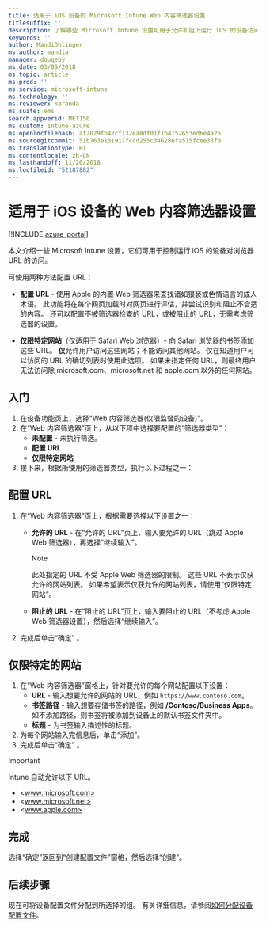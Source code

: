 ```yaml
---
title: 适用于 iOS 设备的 Microsoft Intune Web 内容筛选器设置
titlesuffix: ''
description: 了解哪些 Microsoft Intune 设置可用于允许和阻止运行 iOS 的设备访问网站。
keywords: ''
author: MandiOhlinger
ms.author: mandia
manager: dougeby
ms.date: 03/05/2018
ms.topic: article
ms.prod: ''
ms.service: microsoft-intune
ms.technology: ''
ms.reviewer: karanda
ms.suite: ems
search.appverid: MET150
ms.custom: intune-azure
ms.openlocfilehash: af2029fb42cf132ea8df01f1b4152653ed6e4a26
ms.sourcegitcommit: 51b763e131917fccd255c346286fa515fcee33f0
ms.translationtype: HT
ms.contentlocale: zh-CN
ms.lasthandoff: 11/20/2018
ms.locfileid: "52187882"
---
```

# <a name="web-content-filter-settings-for-ios-devices"></a>适用于 iOS 设备的 Web 内容筛选器设置

[!INCLUDE [azure_portal](./includes/azure_portal.md)]

本文介绍一些 Microsoft Intune 设置，它们可用于控制运行 iOS 的设备对浏览器 URL 的访问。

可使用两种方法配置 URL：

- **配置 URL** - 使用 Apple 的内置 Web 筛选器来查找诸如猥亵或色情语言的成人术语。 此功能将在每个网页加载时对网页进行评估，并尝试识别和阻止不合适的内容。 还可以配置不被筛选器检查的 URL，或被阻止的 URL，无需考虑筛选器的设置。

- **仅限特定网站**（仅适用于 Safari Web 浏览器）- 向 Safari 浏览器的书签添加这些 URL。 **仅**允许用户访问这些网站；不能访问其他网站。 仅在知道用户可以访问的 URL 的确切列表时使用此选项。
如果未指定任何 URL，则最终用户无法访问除 microsoft.com、microsoft.net 和 apple.com 以外的任何网站。

## <a name="get-started"></a>入门

1. 在设备功能页上，选择“Web 内容筛选器(仅限监督的设备)”。
2. 在“Web 内容筛选器”页上，从以下项中选择要配置的“筛选器类型”：
    - **未配置** - 未执行筛选。
    - **配置 URL**
    - **仅限特定网站**
3. 接下来，根据所使用的筛选器类型，执行以下过程之一：


## <a name="configure-urls"></a>配置 URL

1. 在“Web 内容筛选器”页上，根据需要选择以下设置之一：
   - **允许的 URL** - 在“允许的 URL”页上，输入要允许的 URL（跳过 Apple Web 筛选器），再选择“继续输入”。
     > [!NOTE]
     > 此处指定的 URL 不受 Apple Web 筛选器的限制。 这些 URL 不表示仅获允许的网站列表。 如果希望表示仅获允许的网站列表，请使用“仅限特定网站”。

   - **阻止的 URL** - 在“阻止的 URL”页上，输入要阻止的 URL（不考虑 Apple Web 筛选器设置），然后选择“继续输入”。
2. 完成后单击“确定” 。


## <a name="specific-websites-only"></a>仅限特定的网站

1. 在“Web 内容筛选器”窗格上，针对要允许的每个网站配置以下设置：
    - **URL** - 输入想要允许的网站的 URL，例如 `https://www.contoso.com`。
    - **书签路径** - 输入想要存储书签的路径，例如 **/Contoso/Business Apps**。 如不添加路径，则书签将被添加到设备上的默认书签文件夹中。
    - **标题** - 为书签输入描述性的标题。
2. 为每个网站输入完信息后，单击“添加”。
3. 完成后单击“确定” 。

> [!IMPORTANT]
> Intune 自动允许以下 URL。
> - <www.microsoft.com>
> - <www.microsoft.net>
> - <www.apple.com>

## <a name="finish-up"></a>完成

选择“确定”返回到“创建配置文件”窗格，然后选择“创建”。

## <a name="next-steps"></a>后续步骤

现在可将设备配置文件分配到所选择的组。 有关详细信息，请参阅[如何分配设备配置文件](device-profile-assign.md)。

